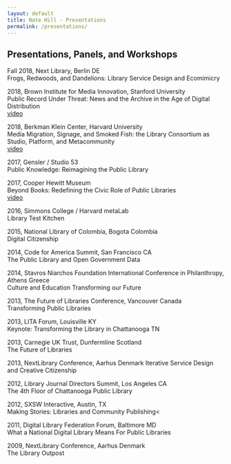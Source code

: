 ```yaml
---
layout: default
title: Nate Hill - Presentations
permalink: /presentations/
---
```


## Presentations, Panels, and Workshops

Fall 2018, Next Library, Berlin DE  
Frogs, Redwoods, and Dandelions: Library Service Design and Ecomimicry

2018, Brown Institute for Media Innovation, Stanford University  
Public Record Under Threat: News and the Archive in the Age of Digital Distribution  
[video](https://www.youtube.com/watch?v=TW0jSjYupvU)

2018, Berkman Klein Center, Harvard University  
Media Migration, Signage, and Smoked Fish: the Library Consortium as Studio, Platform, and Metacommunity  
[video](https://www.youtube.com/watch?v=PKny9ym-9Do)

2017, Gensler / Studio 53  
Public Knowledge: Reimagining the Public Library

2017, Cooper Hewitt Museum  
Beyond Books: Redefining the Civic Role of Public Libraries  
[video](https://www.youtube.com/watch?v=BQJLkKy9qNQ)

2016, Simmons College / Harvard metaLab  
Library Test Kitchen

2015, National Library of Colombia, Bogota Colombia  
Digital Citizenship

2014, Code for America Summit, San Francisco CA  
The Public Library and Open Government Data

2014, Stavros Niarchos Foundation International Conference in Philanthropy, Athens Greece  
Culture and Education Transforming our Future

2013, The Future of Libraries Conference, Vancouver Canada  
Transforming Public Libraries

2013, LITA Forum, Louisville KY  
Keynote: Transforming the Library in Chattanooga TN

2013, Carnegie UK Trust, Dunfermline Scotland  
The Future of Libraries

2013, NextLibrary Conference, Aarhus Denmark
Iterative Service Design and Creative Citizenship

2012, Library Journal Directors Summit, Los Angeles CA  
The 4th Floor of Chattanooga Public Library

2012, SXSW Interactive, Austin, TX  
Making Stories: Libraries and Community Publishing<

2011, Digital Library Federation Forum, Baltimore MD  
What a National Digital Library Means For Public Libraries

2009, NextLibrary Conference, Aarhus Denmark  
The Library Outpost
